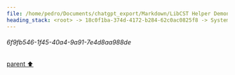 ```yaml
---
file: /home/pedro/Documents/chatgpt_export/Markdown/LibCST Helper Demonstration.md
heading_stack: <root> -> 18c0f1ba-374d-4172-b284-62c0ac0825f8 -> System -> 28b397c4-d269-4da8-98b4-b7dd276704c0 -> System -> aaa2665f-1e84-4cfd-921d-9a9e022a20dd -> User -> 64222186-7076-4ab1-ac82-a592c46aaf7d -> Assistant -> 0722e61c-10d6-4ddc-8d65-2687e32de790 -> Tool -> eaadfc85-96ad-46b5-890b-9577e8be73ea -> Assistant -> ab2d4700-7b84-4859-b220-f4e5454f730c -> Assistant -> 977264ba-ab27-46ce-828a-8f286e18f2f2 -> Tool -> 1d0d6ff0-c483-49c7-a6d8-5f49f5690cd0 -> Assistant -> b20ee073-a977-4047-ae51-666485745387 -> Assistant -> a0c81de4-0f77-4c57-b61c-4c213824def5 -> Tool -> cffbf75d-737c-40a6-8552-538f2d18a984 -> Assistant -> c40d6097-be50-4173-94ac-45fc87f6089b -> Assistant -> c3a9d57b-390f-4554-b240-97f271752492 -> Tool -> 25c70651-a21d-42c0-81c6-6fc6bdd1a2b6 -> Assistant -> aaa26001-fe0d-47d1-80a8-5546bccf40f5 -> User -> 122a0bdb-60cf-49e8-97de-8056376805ad -> Assistant -> Architecture -> Steps -> aaa22d63-7e3c-4038-ae81-c6da628abe7f -> User -> 6fb29092-adfa-49ef-a8c5-fbc475e168a1 -> Assistant -> 7d7d6e99-4842-46d8-a52f-d71e2f3d7e6b -> Tool -> 82f581f6-38c2-44da-a671-e70cf7bae462 -> Assistant -> aaa22c7e-7317-4a50-9cca-fcfc6c57acb5 -> User -> 640e9df2-372c-428c-aacb-af03ae802638 -> Assistant -> 60653f00-3541-49d1-82c1-a9eb3f5b667a -> Tool -> 006cbbe3-77a2-4072-94f3-f4cb643605fa -> Assistant -> 97388ae7-f3a7-49ad-be0a-4cec2faedfa8 -> Assistant -> aaa2f55c-57c9-4dc3-a910-623965400b88 -> User -> 7d1a20d5-e084-41d1-890f-331abd0b26eb -> Assistant -> 0c40e6f8-100e-44c9-b62a-ac85f8d426d6 -> Tool -> 17772f25-568a-43bc-a834-13a596a38837 -> Assistant -> 85817d38-9c91-4bbe-ad14-64f29b333dbd -> Assistant -> d5864175-67b9-49d7-9d65-3eb6a4a9d563 -> Tool -> 46e18970-6031-4682-9dd1-9402004cc8c6 -> Assistant -> 6f9fb546-1f45-40a4-9a91-7e4d8aa988de
---
```

###### 6f9fb546-1f45-40a4-9a91-7e4d8aa988de
[parent ⬆️](#46e18970-6031-4682-9dd1-9402004cc8c6)
